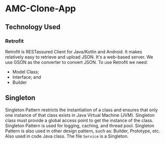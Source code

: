 # AMC-Clone-App

## Technology Used
### Retrofit
Retrofit is RESTassured Client for Java/Kotlin and Android. It makes relatively easy to retrieve and upload JSON. It's a web-based server.
We use GSON as the converter to convert JSON.
To use Retrofit we need:
* Model Class;
* Interface; and
* Builder

## Singleton
Singleton Pattern restricts the instantiation of a class and ensures that only one instance of that class exists in Java Virtual Machine (JVM). Singleton class must provide a global access point to get the instance of the class. Singleton Pattern is used for logging, caching, and thread pool. Singleton Pattern is also used in other design pattern, such as: Builder, Prototype, etc. Also used in code Java class.
The file `Service` is a Singleton.
